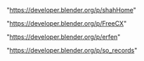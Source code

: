 "https://developer.blender.org/p/shahHome"

"https://developer.blender.org/p/FreeCX"

 
"https://developer.blender.org/p/erfen"


"https://developer.blender.org/p/so_records"


 
